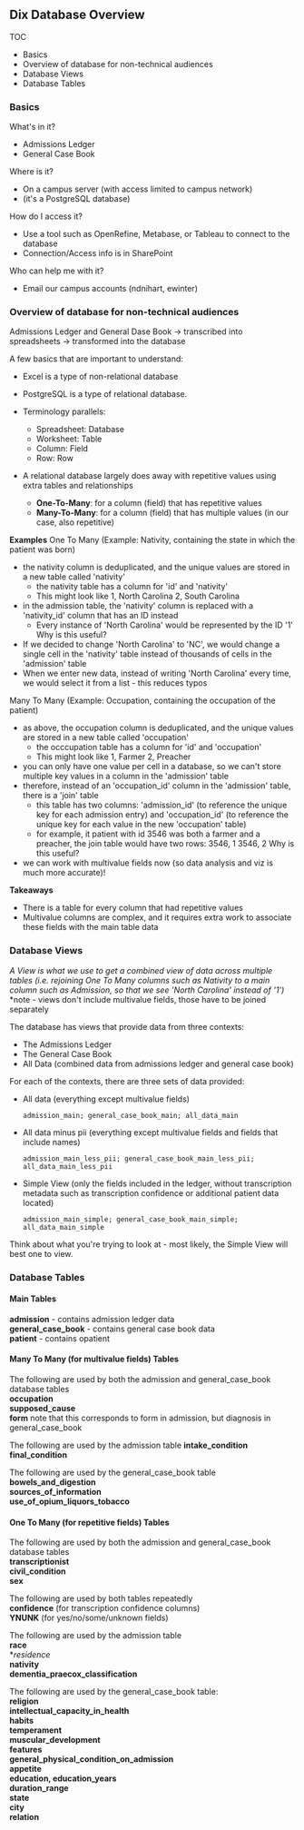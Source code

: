 ## Dix Database Overview

TOC  
- Basics
- Overview of database for non-technical audiences
- Database Views
- Database Tables


### Basics  
  
What's in it?  
- Admissions Ledger  
- General Case Book  
  
Where is it?  
- On a campus server (with access limited to campus network)  
- (it's a PostgreSQL database)
  
How do I access it? 
- Use a tool such as OpenRefine, Metabase, or Tableau to connect to the database
- Connection/Access info is in SharePoint
  
Who can help me with it?
- Email our campus accounts (ndnihart, ewinter)  
  
  
### Overview of database for non-technical audiences  
  
Admissions Ledger and General Dase Book -> transcribed into spreadsheets -> transformed into the database  
  
A few basics that are important to understand:

- Excel is a type of non-relational database
- PostgreSQL is a type of relational database.

- Terminology parallels:
  - Spreadsheet: Database
  - Worksheet: Table
  - Column: Field
  - Row: Row
  
- A relational database largely does away with repetitive values using extra tables and relationships
  - **One-To-Many**: for a column (field) that has repetitive values
  - **Many-To-Many**: for a column (field) that has multiple values (in our case, also repetitive)

**Examples**
One To Many (Example: Nativity, containing the state in which the patient was born)
- the nativity column is deduplicated, and the unique values are stored in a new table called 'nativity'
  - the nativity table has a column for 'id' and 'nativity'
  - This might look like 1, North Carolina  2, South Carolina
- in the admission table, the 'nativity' column is replaced with a 'nativity_id' column that has an ID instead
  - Every instance of 'North Carolina' would be represented by the ID '1'
Why is this useful? 
- If we decided to change 'North Carolina' to 'NC', we would change a single cell in the 'nativity' table instead of thousands of cells in the 'admission' table
- When we enter new data, instead of writing 'North Carolina' every time, we would select it from a list - this reduces typos

Many To Many (Example: Occupation, containing the occupation of the patient)
- as above, the occupation column is deduplicated, and the unique values are stored in a new table called 'occupation'
  - the occcupation table has a column for 'id' and 'occupation'
  - This might look like 1, Farmer  2, Preacher
- you can only have one value per cell in a database, so we can't store multiple key values in a column in the 'admission' table
- therefore, instead of an 'occupation_id' column in the 'admission' table, there is a 'join' table
  - this table has two columns: 'admission_id' (to reference the unique key for each admission entry) and 'occupation_id' (to reference the unique key for each value in the new 'occupation' table)
  - for example, it patient with id 3546 was both a farmer and a preacher, the join table would have two rows: 3546, 1   3546, 2
Why is this useful?
- we can work with multivalue fields now (so data analysis and viz is much more accurate)!

**Takeaways**
- There is a table for every column that had repetitive values
- Multivalue columns are complex, and it requires extra work to associate these fields with the main table data



### Database Views

*A View is what we use to get a combined view of data across multiple tables (i.e. rejoining One To Many columns such as Nativity to a main column such as Admission, so that we see 'North Carolina' instead of '1')*
*note - views don't include multivalue fields, those have to be joined separately

The database has views that provide data from three contexts:
- The Admissions Ledger
- The General Case Book
- All Data (combined data from admissions ledger and general case book)
  
For each of the contexts, there are three sets of data provided:
- All data (everything except multivalue fields)
  ```
  admission_main; general_case_book_main; all_data_main
  ```
- All data minus pii (everything except multivalue fields and fields that include names)
  ```
  admission_main_less_pii; general_case_book_main_less_pii; all_data_main_less_pii
  ```
- Simple View (only the fields included in the ledger, without transcription metadata such as transcription confidence or additional patient data located)
  ```
  admission_main_simple; general_case_book_main_simple; all_data_main_simple
  ```

Think about what you're trying to look at - most likely, the Simple View will best one to view.

### Database Tables

#### Main Tables

**admission** - contains admission ledger data  
**general_case_book** - contains general case book data  
**patient** - contains opatient  

#### Many To Many (for multivalue fields) Tables

The following are used by both the admission and general_case_book database tables  
**occupation**  
**supposed_cause**  
**form** note that this corresponds to form in admission, but diagnosis in general_case_book  
  
The following are used by the admission table
**intake_condition**  
**final_condition**  
  
The following are used by the general_case_book table
**bowels_and_digestion**  
**sources_of_information**   
**use_of_opium_liquors_tobacco**    
  
  
#### One To Many (for repetitive fields) Tables  
  
The following are used by both the admission and general_case_book database tables  
**transcriptionist**  
**civil_condition**  
**sex**  
  
The following are used by both tables repeatedly  
**confidence** (for transcription confidence columns)  
**YNUNK** (for yes/no/some/unknown fields)  
  
The following are used by the admission table  
**race**  
**residence*  
**nativity**  
**dementia_praecox_classification**  
  
The following are used by the general_case_book table:  
**religion**  
**intellectual_capacity_in_health**  
**habits**  
**temperament**  
**muscular_development**  
**features**  
**general_physical_condition_on_admission**  
**appetite**  
**education, education_years**    
**duration_range**  
**state**  
**city**  
**relation**  




